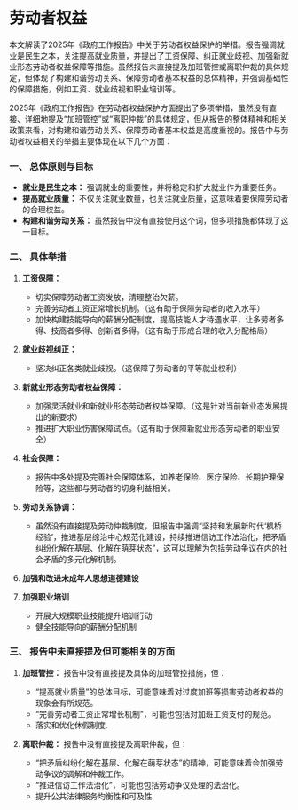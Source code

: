 # 劳动者权益

本文解读了2025年《政府工作报告》中关于劳动者权益保护的举措。报告强调就业是民生之本，关注提高就业质量，并提出了工资保障、纠正就业歧视、加强新就业形态劳动者权益保障等措施。虽然报告未直接提及加班管控或离职仲裁的具体规定，但体现了构建和谐劳动关系、保障劳动者基本权益的总体精神，并强调基础性的保障措施，例如工资、就业歧视和职业培训等。

2025年《政府工作报告》在劳动者权益保护方面提出了多项举措，虽然没有直接、详细地提及“加班管控”或“离职仲裁”的具体规定，但从报告的整体精神和相关政策来看，对构建和谐劳动关系、保障劳动者基本权益是高度重视的。报告中与劳动者权益相关的举措主要体现在以下几个方面：

### 一、 总体原则与目标

* **就业是民生之本：** 强调就业的重要性，并将稳定和扩大就业作为重要任务。
* **提高就业质量：** 不仅关注就业数量，也关注就业质量，这意味着要保障劳动者的合理权益。
* **构建和谐劳动关系：** 虽然报告中没有直接使用这个词，但多项措施都体现了这一目标。

### 二、 具体举措

1. **工资保障：**

   * 切实保障劳动者工资发放，清理整治欠薪。
   * 完善劳动者工资正常增长机制。（这有助于保障劳动者的收入水平）
   * 加快构建技能导向的薪酬分配制度，提高技能人才待遇水平，让多劳者多得、技高者多得、创新者多得。（这有助于形成合理的收入分配格局）
2. **就业歧视纠正：**

   * 坚决纠正各类就业歧视。（这保障了劳动者的平等就业权利）
3. **新就业形态劳动者权益保障：**

   * 加强灵活就业和新就业形态劳动者权益保障。（这是针对当前新业态发展提出的新要求）
   * 推进扩大职业伤害保障试点。（这有助于保障新就业形态劳动者的职业安全）
4. **社会保障：**

   * 报告中多处提及完善社会保障体系，如养老保险、医疗保险、长期护理保险等，这些都与劳动者的切身利益相关。
5. **劳动关系协调：**

   * 虽然没有直接提及劳动仲裁制度，但报告中强调“坚持和发展新时代‘枫桥经验’，推进基层综治中心规范化建设，持续推进信访工作法治化，把矛盾纠纷化解在基层、化解在萌芽状态”，这可以理解为包括劳动争议在内的社会矛盾的多元化解机制。
6. **加强和改进未成年人思想道德建设**
7. **加强职业培训**

   * 开展大规模职业技能提升培训行动
   * 健全技能导向的薪酬分配机制

### 三、 报告中未直接提及但可能相关的方面

1. **加班管控：** 报告中没有直接提及具体的加班管控措施，但：

   * “提高就业质量”的总体目标，可能意味着对过度加班等损害劳动者权益的现象会有所规范。
   * “完善劳动者工资正常增长机制”，可能也包括对加班工资支付的规范。
   * 落实和优化休假制度.
2. **离职仲裁：** 报告中没有直接提及离职仲裁，但：

   * “把矛盾纠纷化解在基层、化解在萌芽状态”的精神，可能意味着会加强劳动争议的调解和仲裁工作。
   * “推进信访工作法治化”，可能也包括劳动争议处理的法治化。
   * 提升公共法律服务均衡性和可及性
